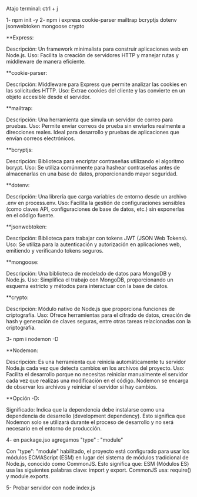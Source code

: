 Atajo terminal: ctrl + j

1- npm init -y
2- npm i express cookie-parser mailtrap bcryptjs dotenv jsonwebtoken mongoose crypto

**Express:

Descripción: Un framework minimalista para construir aplicaciones web en Node.js.
Uso: Facilita la creación de servidores HTTP y manejar rutas y middleware de manera eficiente.

**cookie-parser:

Descripción: Middleware para Express que permite analizar las cookies en las solicitudes HTTP.
Uso: Extrae cookies del cliente y las convierte en un objeto accesible desde el servidor.

**mailtrap:

Descripción: Una herramienta que simula un servidor de correo para pruebas.
Uso: Permite enviar correos de prueba sin enviarlos realmente a direcciones reales. Ideal para desarrollo y pruebas de aplicaciones que envían correos electrónicos.

**bcryptjs:

Descripción: Biblioteca para encriptar contraseñas utilizando el algoritmo bcrypt.
Uso: Se utiliza comúnmente para hashear contraseñas antes de almacenarlas en una base de datos, proporcionando mayor seguridad.

**dotenv:

Descripción: Una librería que carga variables de entorno desde un archivo .env en process.env.
Uso: Facilita la gestión de configuraciones sensibles (como claves API, configuraciones de base de datos, etc.) sin exponerlas en el código fuente.

**jsonwebtoken:

Descripción: Biblioteca para trabajar con tokens JWT (JSON Web Tokens).
Uso: Se utiliza para la autenticación y autorización en aplicaciones web, emitiendo y verificando tokens seguros.

**mongoose:

Descripción: Una biblioteca de modelado de datos para MongoDB y Node.js.
Uso: Simplifica el trabajo con MongoDB, proporcionando un esquema estricto y métodos para interactuar con la base de datos.

**crypto:

Descripción: Módulo nativo de Node.js que proporciona funciones de criptografía.
Uso: Ofrece herramientas para el cifrado de datos, creación de hash y generación de claves seguras, entre otras tareas relacionadas con la criptografía.

3- npm i nodemon -D

**Nodemon:

Descripción: Es una herramienta que reinicia automáticamente tu servidor Node.js cada vez que detecta cambios en los archivos del proyecto.
Uso: Facilita el desarrollo porque no necesitas reiniciar manualmente el servidor cada vez que realizas una modificación en el código. Nodemon se encarga de observar los archivos y reiniciar el servidor si hay cambios.

**Opción -D:

Significado: Indica que la dependencia debe instalarse como una dependencia de desarrollo (development dependency). Esto significa que Nodemon solo se utilizará durante el proceso de desarrollo y no será necesario en el entorno de producción.

4- en package.jso agregamos "type" : "module"

Con "type": "module" habilitado, el proyecto está configurado para usar los módulos ECMAScript (ESM) en lugar del sistema de módulos tradicional de Node.js, conocido como CommonJS. Esto significa que:
ESM (Módulos ES) usa las siguientes palabras clave:
import y export.
CommonJS usa:
require() y module.exports.

5- Probar servidor con node index.js
